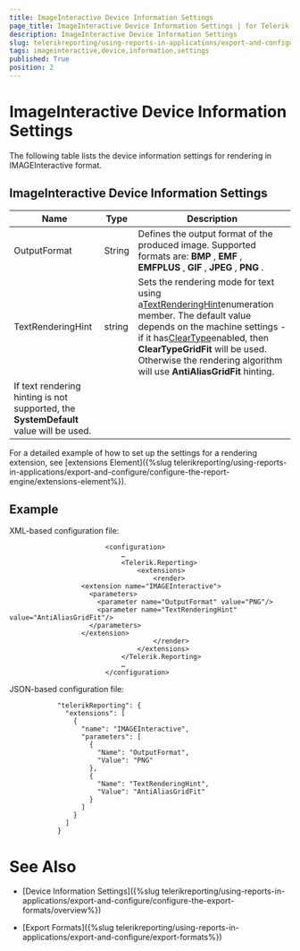 ```yaml
---
title: ImageInteractive Device Information Settings
page_title: ImageInteractive Device Information Settings | for Telerik Reporting Documentation
description: ImageInteractive Device Information Settings
slug: telerikreporting/using-reports-in-applications/export-and-configure/configure-the-export-formats/imageinteractive-device-information-settings
tags: imageinteractive,device,information,settings
published: True
position: 2
---
```


# ImageInteractive Device Information Settings



The following table lists the device information settings for rendering in IMAGEInteractive format.

## ImageInteractive Device Information Settings


| Name | Type | Description |
| ------ | ------ | ------ |
|OutputFormat|String|Defines the output format of the produced image. Supported formats are: __BMP__ , __EMF__ , __EMFPLUS__ , __GIF__ , __JPEG__ , __PNG__ .|
|TextRenderingHint|string|Sets the rendering mode for text using a[TextRenderingHint](https://msdn.microsoft.com/en-us/library/ssazt6bs(v=vs.110).aspx)enumeration member. The default value depends on the machine settings - if it has[ClearType](https://www.microsoft.com/en-us/Typography/ClearTypeInfo.aspx)enabled, then __ClearTypeGridFit__ will be used. Otherwise the rendering algorithm will use __AntiAliasGridFit__ hinting.
                If text rendering hinting is not supported, the __SystemDefault__ value will be used.|

For a detailed example of how to set up the settings for a rendering extension, see [extensions Element]({%slug telerikreporting/using-reports-in-applications/export-and-configure/configure-the-report-engine/extensions-element%}).
        

## Example

XML-based configuration file:

	
							<configuration>
								…
								<Telerik.Reporting>
									<extensions>
										<render>
                      <extension name="IMAGEInteractive">
                        <parameters>
                          <parameter name="OutputFormat" value="PNG"/>
                          <parameter name="TextRenderingHint" value="AntiAliasGridFit"/>
                        </parameters>
                      </extension>
										</render>
									</extensions>
								</Telerik.Reporting>
								…
							</configuration> 
							



JSON-based configuration file:

	
                "telerikReporting": {
                  "extensions": [
                    {
                      "name": "IMAGEInteractive",
                      "parameters": [
                        {
                          "Name": "OutputFormat",
                          "Value": "PNG"
                        },
                        {
                          "Name": "TextRenderingHint",
                          "Value": "AntiAliasGridFit"
                        }
                      ]
                    }
                  ]
                }
							



# See Also

 * [Device Information Settings]({%slug telerikreporting/using-reports-in-applications/export-and-configure/configure-the-export-formats/overview%})

 * [Export Formats]({%slug telerikreporting/using-reports-in-applications/export-and-configure/export-formats%})
